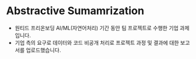 # Abstractive Sumamrization
- 원티드 프리온보딩 AI/ML(자연어처리) 기간 동안 팀 프로젝트로 수행한 기업 과제입니다.
- 기업 측의 요구로 데이터와 코드 비공개 처리로 프로젝트 과정 및 결과에 대한 보고서를 업로드했습니다.
